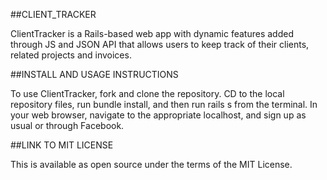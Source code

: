 ##CLIENT_TRACKER

ClientTracker is a Rails-based web app with dynamic features added through JS and JSON API that allows users to keep track of their clients, related projects and invoices.

##INSTALL AND USAGE INSTRUCTIONS 

To use ClientTracker, fork and clone the repository. CD to the local repository files, run bundle install, and then run rails s from the terminal. In your web browser, navigate to the appropriate localhost, and sign up as usual or through Facebook.

##LINK TO MIT LICENSE 

This is available as open source under the terms of the MIT License.
